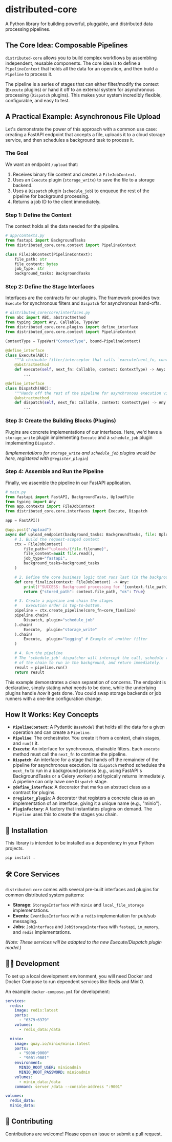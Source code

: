 # distributed-core

A Python library for building powerful, pluggable, and distributed data processing pipelines.

## The Core Idea: Composable Pipelines

`distributed-core` allows you to build complex workflows by assembling independent, reusable components. The core idea is to define a `PipelineContext` that holds all the data for an operation, and then build a `Pipeline` to process it.

The pipeline is a series of stages that can either filter/modify the context (`Execute` plugins) or hand it off to an external system for asynchronous processing (`Dispatch` plugins). This makes your system incredibly flexible, configurable, and easy to test.

## A Practical Example: Asynchronous File Upload

Let's demonstrate the power of this approach with a common use case: creating a FastAPI endpoint that accepts a file, uploads it to a cloud storage service, and then schedules a background task to process it.

### The Goal

We want an endpoint `/upload` that:
1.  Receives binary file content and creates a `FileJobContext`.
2.  Uses an `Execute` plugin (`storage_write`) to save the file to a storage backend.
3.  Uses a `Dispatch` plugin (`schedule_job`) to enqueue the rest of the pipeline for background processing.
4.  Returns a job ID to the client immediately.

### Step 1: Define the Context

The context holds all the data needed for the pipeline.

```python
# app/contexts.py
from fastapi import BackgroundTasks
from distributed_core.core.context import PipelineContext

class FileJobContext(PipelineContext):
    file_path: str
    file_content: bytes
    job_type: str
    background_tasks: BackgroundTasks
```

### Step 2: Define the Stage Interfaces

Interfaces are the contracts for our plugins. The framework provides two: `Execute` for synchronous filters and `Dispatch` for asynchronous hand-offs.

```python
# distributed_core/core/interfaces.py
from abc import ABC, abstractmethod
from typing import Any, Callable, TypeVar
from distributed_core.core.plugins import define_interface
from distributed_core.core.context import PipelineContext

ContextType = TypeVar("ContextType", bound=PipelineContext)

@define_interface
class Execute(ABC):
    """A chainable filter/interceptor that calls `execute(next_fn, context)`."""
    @abstractmethod
    def execute(self, next_fn: Callable, context: ContextType) -> Any:
        ...

@define_interface
class Dispatch(ABC):
    """Hands off the rest of the pipeline for asynchronous execution via `dispatch(next_fn, context)`."""
    @abstractmethod
    def dispatch(self, next_fn: Callable, context: ContextType) -> Any:
        ...
```

### Step 3: Create the Building Blocks (Plugins)

Plugins are concrete implementations of our interfaces. Here, we'd have a `storage_write` plugin implementing `Execute` and a `schedule_job` plugin implementing `Dispatch`.

*(Implementations for `storage_write` and `schedule_job` plugins would be here, registered with `@register_plugin`)*

### Step 4: Assemble and Run the Pipeline

Finally, we assemble the pipeline in our FastAPI application.

```python
# main.py
from fastapi import FastAPI, BackgroundTasks, UploadFile
from typing import Any
from app.contexts import FileJobContext
from distributed_core.core.interfaces import Execute, Dispatch

app = FastAPI()

@app.post("/upload")
async def upload_endpoint(background_tasks: BackgroundTasks, file: UploadFile) -> Any:
    # 1. Build the request-scoped context
    ctx = FileJobContext(
        file_path=f"uploads/{file.filename}",
        file_content=await file.read(),
        job_type="fastapi",
        background_tasks=background_tasks
    )

    # 2. Define the core business logic that runs last (in the background)
    def core_finalize(context: FileJobContext) -> Any:
        print(f"SUCCESS: Background processing for '{context.file_path}' is complete.")
        return {"stored_path": context.file_path, "ok": True}

    # 3. Create a pipeline and chain the stages
    #    Execution order is top-to-bottom.
    pipeline = ctx.create_pipeline(core_fn=core_finalize)
    pipeline.chain(
        Dispatch, plugin="schedule_job"
    ).chain(
        Execute,  plugin="storage_write"
    ).chain(
        Execute,  plugin="logging" # Example of another filter
    )

    # 4. Run the pipeline
    # The 'schedule_job' dispatcher will intercept the call, schedule the rest
    # of the chain to run in the background, and return immediately.
    result = pipeline.run()
    return result
```

This example demonstrates a clean separation of concerns. The endpoint is declarative, simply stating *what* needs to be done, while the underlying plugins handle *how* it gets done. You could swap storage backends or job runners with a one-line configuration change.

## How It Works: Key Concepts

*   **`PipelineContext`**: A Pydantic `BaseModel` that holds all the data for a given operation and can create a `Pipeline`.
*   **`Pipeline`**: The orchestrator. You create it from a context, chain stages, and `run()` it.
*   **`Execute`**: An interface for synchronous, chainable filters. Each `execute` method must call the `next_fn` to continue the pipeline.
*   **`Dispatch`**: An interface for a stage that hands off the remainder of the pipeline for asynchronous execution. Its `dispatch` method schedules the `next_fn` to run in a background process (e.g., using FastAPI's BackgroundTasks or a Celery worker) and typically returns immediately. A pipeline can only have one `Dispatch` stage.
*   **`@define_interface`**: A decorator that marks an abstract class as a contract for plugins.
*   **`@register_plugin`**: A decorator that registers a concrete class as an implementation of an interface, giving it a unique name (e.g., "minio").
*   **`PluginFactory`**: A factory that instantiates plugins on demand. The `Pipeline` uses this to create the stages you chain.

## 🚀 Installation

This library is intended to be installed as a dependency in your Python projects.

```bash
pip install .
```

## 🛠️ Core Services

`distributed-core` comes with several pre-built interfaces and plugins for common distributed system patterns:

*   **Storage**: `StorageInterface` with `minio` and `local_file_storage` implementations.
*   **Events**: `EventBusInterface` with a `redis` implementation for pub/sub messaging.
*   **Jobs**: `JobInterface` and `JobStorageInterface` with `fastapi`, `in_memory`, and `redis` implementations.

*(Note: These services will be adapted to the new Execute/Dispatch plugin model.)*

## 🧑‍💻 Development

To set up a local development environment, you will need Docker and Docker Compose to run dependent services like Redis and MinIO.

An example `docker-compose.yml` for development:

```yaml
services:
  redis:
    image: redis:latest
    ports:
      - "6379:6379"
    volumes:
      - redis_data:/data

  minio:
    image: quay.io/minio/minio:latest
    ports:
      - "9000:9000"
      - "9001:9001"
    environment:
      MINIO_ROOT_USER: minioadmin
      MINIO_ROOT_PASSWORD: minioadmin
    volumes:
      - minio_data:/data
    command: server /data --console-address ":9001"

volumes:
  redis_data:
  minio_data:
```

## 🤝 Contributing

Contributions are welcome! Please open an issue or submit a pull request.
